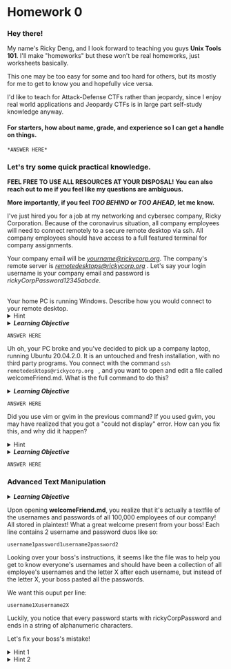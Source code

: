# Homework 0
### Hey there! 
My name's Ricky Deng, and I look forward to teaching you guys **Unix Tools 101**.
I'll make "homeworks" but these won't be real homeworks, just worksheets basically.

This one may be too easy for some and too hard for others, but its mostly for me to get to know you and hopefully vice versa.

I'd like to teach for Attack-Defense CTFs rather than jeopardy, since I enjoy real world applications and Jeopardy CTFs is in large part self-study knowledge anyway.

#### For starters, how about name, grade, and experience so I can get a handle on things.
```
*ANSWER HERE*
```
### Let's try some quick practical knowledge.
**FEEL FREE TO USE ALL RESOURCES AT YOUR DISPOSAL!**
**You can also reach out to me if you feel like my questions are ambiguous.**

**More importantly, if you feel *TOO BEHIND* or *TOO AHEAD*, let me know.**

I've just hired you for a job at my networking and cybersec company, Ricky Corporation. Because of the coronavirus situation, all company employees will need to connect remotely to a secure remote desktop via ssh. All company employees should have access to a full featured terminal for company assignments.

Your company email will be *yourname@rickycorp.org*. 
The company's remote server is *remotedesktops@rickycorp.org* .
Let's say your login username is your company email and password is *rickyCorpPassword12345abcde*.

<br>
Your home PC is running Windows. Describe how you would connect to your remote desktop. 
<details> 
	<summary>Hint</summary>
	Windows built-in RDP is a textbook, but half credit answer.
	Try a third party terminal for Windows. (Mobaxterm, PuTTy)
</details>

<details> 
	<summary><em><b>Learning Objective</b></em></summary>
	Do we know the basics of ssh remote connection?
</details>

```
ANSWER HERE
```

Uh oh, your PC broke and you've decided to pick up a company laptop, running Ubuntu 20.04.2.0. It is an untouched and fresh installation, with no third party programs. You connect with the command ```ssh remotedesktops@rickycorp.org ``` , and you want to open and edit a file called welcomeFriend.md. What is the full command to do this?
<details> 
	<summary><em><b>Learning Objective</b></em></summary>
	Do we know how to use basic Linux tools?
</details>

```
ANSWER HERE
```

Did you use vim or gvim in the previous command? If you used gvim, you may have realized that you got a "could not display" error. How can you fix this, and why did it happen?
<details> 
	<summary>Hint</summary>
	X11 forwarding for ssh.
</details>
<details> 
	<summary><em><b>Learning Objective</b></em></summary>
	<br>
	Can we solve simple real world issues?
	<br><br>
	This situation happened to me the first time I connected to a remote desktop. I was trying to access the gui of a debug program on a remote desktop, however I had not enabled X11 forwarding.
</details>

```
ANSWER HERE
```

### Advanced Text Manipulation
<details> 
	<summary><em><b>Learning Objective</b></em></summary>
	<br>
	This is the most you should ever reasonably need in terms of text manipulation.  
	<br>
	<br>
	However, we should also know or reference common vim commands when necessary.
	Helpful ones include setnu to show line numbers and :wq to save and quit.
	<br><br>
	(For people who have not used vim before, if you simply exit out without saving, this can break your files, creating duplicate "ghost" files of previous versions that you may want to clean up.)
	<br><br>
	The vim command being tested here is find and replace with wildcards.
	This can be helpful when writing codes or scripts and you need to replace variable names or other mistakes.
	<br><br>
	A similar command would be the popular grep command, typically used with piping and cat. Grep sees much more use in CTFs, simply because it allows you to search file systems with relative ease. It can be great for scripting.
	<br>
	<br>
</details>

Upon opening **welcomeFriend.md**, you realize that it's actually a textfile of the usernames and passwords of all 100,000 employees of our company! All stored in plaintext! What a great welcome present from your boss! Each line contains 2 username and password duos like so:

```
username1password1username2password2
```

Looking over your boss's instructions, it seems like the file was to help you get to know everyone's usernames and should have been a collection of all employee's usernames and the letter X after each username, but instead of the letter X, your boss pasted all the passwords.

We want this ouput per line:

```
username1Xusername2X
```

Luckily, you notice that every password starts with rickyCorpPassword and ends in a string of alphanumeric characters. 

Let's fix your boss's mistake!

<details> 
	<summary>Hint 1</summary>
	Let's try using vim to open the file. (or you can use the grep approach)
	What vim commands could we use to search and replace?
</details>

<details> 
	<summary>Hint 2</summary>
	We want to find and replace all passwords with 'X'. 
	<br>
	The passwords start with a string they all have in common: 'rickyCorpPassword' and end with a random unique string. This means we want to use a wildcard in our search.
</details>
